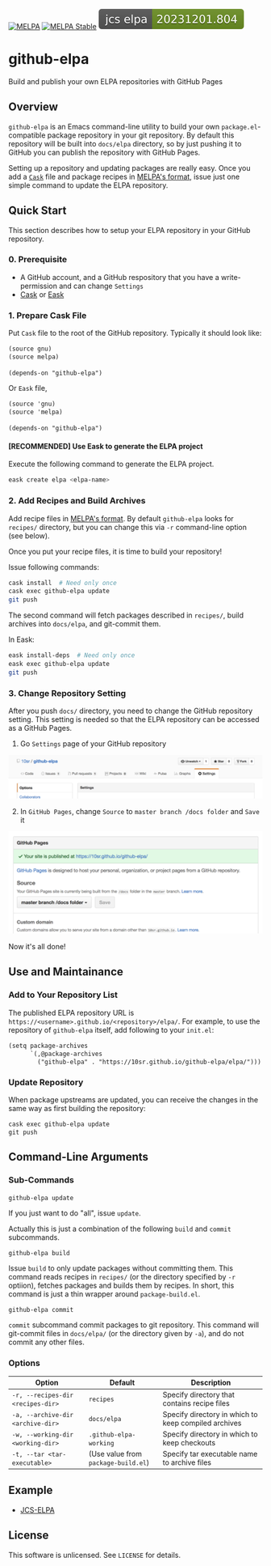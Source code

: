[![MELPA](http://melpa.org/packages/github-elpa-badge.svg)](http://melpa.org/#/github-elpa)
[![MELPA Stable](http://stable.melpa.org/packages/github-elpa-badge.svg)](http://stable.melpa.org/#/github-elpa)
[![JCS-ELPA](https://raw.githubusercontent.com/jcs-emacs/badges/master/elpa/v/github-elpa.svg)](https://jcs-emacs.github.io/jcs-elpa/#/github-elpa)

github-elpa
===========

Build and publish your own ELPA repositories with GitHub Pages

Overview
--------

`github-elpa` is an Emacs command-line utility to build your own
`package.el`-compatible package repository in your git repository.
By default this repository will be built into `docs/elpa` directory,
so by just pushing it to GitHub you can publish the repository with
GitHub Pages.

Setting up a repository and updating packages are really easy.
Once you add a [`Cask`](https://github.com/cask/cask) file and package
recipes in
[MELPA's format](https://github.com/melpa/melpa#recipe-format),
issue just one simple command to update the ELPA repository.

Quick Start
-----------

This section describes how to setup your ELPA repository in your
GitHub repository.

### 0. Prerequisite

* A GitHub account, and a GitHub respository that you have a
  write-permission and can change `Settings`
* [Cask][] or [Eask][]

### 1. Prepare Cask File

Put `Cask` file to the root of the GitHub repository.  Typically it
should look like:

```elisp
(source gnu)
(source melpa)

(depends-on "github-elpa")
```

Or `Eask` file,

```elisp
(source 'gnu)
(source 'melpa)

(depends-on "github-elpa")
```

#### [RECOMMENDED] Use Eask to generate the ELPA project

Execute the following command to generate the ELPA project.

```sh
eask create elpa <elpa-name>
```

### 2. Add Recipes and Build Archives

Add recipe files in
[MELPA's format](https://github.com/melpa/melpa#recipe-format).
By default `github-elpa` looks for `recipes/` directory, but you can
change this via `-r` command-line option (see below).


Once you put your recipe files, it is time to build your repository!

Issue following commands:

```sh
cask install  # Need only once
cask exec github-elpa update
git push
```

The second command will fetch packages described in `recipes/`, build
archives into `docs/elpa`, and git-commit them.


In Eask:

```sh
eask install-deps  # Need only once
eask exec github-elpa update
git push
```

### 3. Change Repository Setting

After you push `docs/` directory, you need to change the GitHub
repository setting.
This setting is needed so that the ELPA repository can be
accessed as a GitHub Pages.


1. Go `Settings` page of your GitHub repository

  ![settings.png](docs/settings.png)

2. In `GitHub Pages`, change `Source` to `master branch /docs folder`
  and `Save` it

  ![source.png](docs/source.png)


Now it's all done!


Use and Maintainance
--------------------

### Add to Your Repository List

The published ELPA repository URL is
`https://<username>.github.io/<repository>/elpa/`.
For example, to use the repository of `github-elpa` itself, add
following to your `init.el`:

```elisp
(setq package-archives
      `(,@package-archives
        ("github-elpa" . "https://10sr.github.io/github-elpa/elpa/")))
```

### Update Repository

When package upstreams are updated, you can receive the changes
in the same way as first building the repository:

    cask exec github-elpa update
    git push


Command-Line Arguments
----------------------

### Sub-Commands

    github-elpa update

If you just want to do "all", issue `update`.

Actually this is just a combination of the following `build` and
`commit` subcommands.


    github-elpa build

Issue `build` to only update packages without committing them.
This command reads recipes in `recipes/` (or the directory specified
by `-r` optiion), fetches packages and builds them by recipes.
In short, this command is just a thin wrapper around
`package-build.el`.


    github-elpa commit

`commit` subcommand commit packages to git repository.
This command will git-commit files in `docs/elpa/` (or the directory
 given by `-a`), and do not commit any other files.


### Options

| Option                            | Default                | Description |
| --------------------------------- | ---------------------- | ----------- |
| `-r, --recipes-dir <recipes-dir>` | `recipes`              | Specify directory that contains recipe files |
| `-a, --archive-dir <archive-dir>` | `docs/elpa`            | Specify directory in which to keep compiled archives |
| `-w, --working-dir <working-dir>` | `.github-elpa-working` | Specify directory in which to keep checkouts |
| `-t, --tar <tar-executable>`      | (Use value from `package-build.el`) | Specify tar executable name to archive files |


Example
-------

- [JCS-ELPA](https://github.com/jcs-emacs/jcs-elpa)

License
-------

This software is unlicensed. See `LICENSE` for details.


<!-- Links -->

[Cask]: https://github.com/cask/cask
[Eask]: https://github.com/emacs-eask/cli
